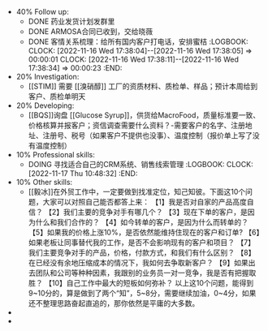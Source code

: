 - 40% Follow up:
	- DONE 药业发货计划发群里
	- DONE ARMOSA合同已收到，交给晓薇
	- DONE 客情关系梳理：给所有国内客户打电话，安排蜜桔
	  :LOGBOOK:
	  CLOCK: [2022-11-16 Wed 17:38:04]--[2022-11-16 Wed 17:38:05] =>  00:00:01
	  CLOCK: [2022-11-16 Wed 17:38:11]--[2022-11-16 Wed 17:38:34] =>  00:00:23
	  :END:
- 20% Investigation:
	- [[STIM]] 需要 [[溴硝醇]] 工厂的资质材料、质检单、样品；预计本周给到客户、质检单明天
- 20% Developing:
	- [[BQS]]询盘 [[Glucose Syrup]]，供货给MacroFood，质量标准要一致、价格核算并报客户；资信调查需要什么资料？-需要客户的名字、注册地址、注册号、税号（如果客户不提供也没事）、温度控制（报价单上写了没有温度控制）
- 10% Professional skills:
	- DOING 寻找适合自己的CRM系统、销售线索管理
	  :LOGBOOK:
	  CLOCK: [2022-11-17 Thu 10:48:32]
	  :END:
- 10% Other skills:
	- [[毅冰]]在外贸工作中，一定要做到找准定位，知己知彼。下面这10个问题，大家可以对照自己能否都答上来：
	  【1】我是否对自家的产品高度自信？
	  【2】我们主要的竞争对手有哪几个？
	  【3】现在下单的客户，是因为什么和我们合作的？
	  【4】如今转单的客户，是因为什么而转单的？
	  【5】如果我的价格上涨10%，是否依然能维持住现在的客户和订单?
	  【6】如果老板让同事替代我的工作，是否不会影响现有的客户和项目？
	  【7】我们主要竞争对手的产品，价格，付款方式，和我们有什么区别？
	  【8】在已经没有余地压缩成本的情况下，我如何去争取新客户？
	  【9】如果出去团队和公司等种种因素，我跟别的业务员一对一竞争，我是否有把握取胜？
	  【10】自己工作中最大的短板如何弥补？
	  以上这10个问题，能得到9~10分的，算是做到了两个“知”，5~8分，需要继续加油，0~4分，如果还不整理思路奋起直追的，那你依然是平庸的大多数。
-
-